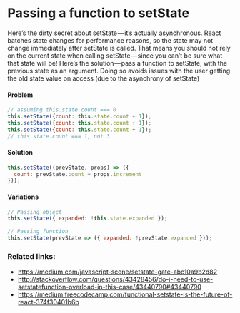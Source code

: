# Passing a function to setState

Here’s the dirty secret about setState — it’s actually asynchronous.
React batches state changes for performance reasons, so the state may not change immediately after setState is called.
That means you should not rely on the current state when calling setState — since you can’t be sure what that state will be!
Here’s the solution — pass a function to setState, with the previous state as an argument.
Doing so avoids issues with the user getting the old state value on access (due to the asynchrony of setState)

#### Problem
```javascript
// assuming this.state.count === 0
this.setState({count: this.state.count + 1});
this.setState({count: this.state.count + 1});
this.setState({count: this.state.count + 1});
// this.state.count === 1, not 3
```
#### Solution
```javascript
this.setState((prevState, props) => ({
  count: prevState.count + props.increment
}));
```

#### Variations
```javascript
// Passing object
this.setState({ expanded: !this.state.expanded });

// Passing function
this.setState(prevState => ({ expanded: !prevState.expanded }));
```

### Related links:
- https://medium.com/javascript-scene/setstate-gate-abc10a9b2d82
- http://stackoverflow.com/questions/43428456/do-i-need-to-use-setstatefunction-overload-in-this-case/43440790#43440790
- https://medium.freecodecamp.com/functional-setstate-is-the-future-of-react-374f30401b6b
